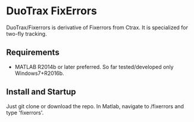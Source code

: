 # DuoTrax FixErrors #

DuoTrax/Fixerrors is derivative of Fixerrors from Ctrax. It is specialized for two-fly tracking.

## Requirements ##

* MATLAB R2014b or later preferred. So far tested/developed only Windows7+R2016b.

## Install and Startup ##

Just git clone or download the repo. In Matlab, navigate to <DuoTraxFixErrors>/fixerrors and type 'fixerrors'.

##